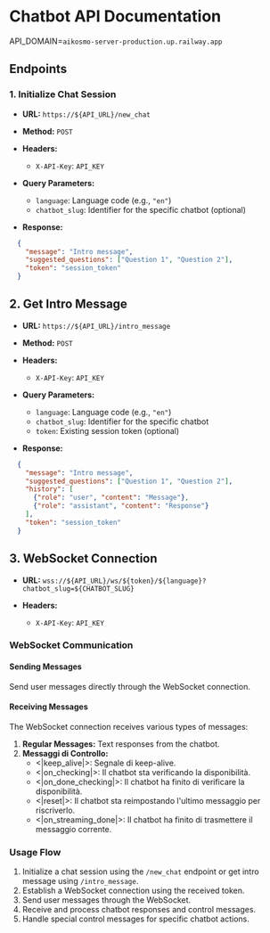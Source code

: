 # Chatbot API Documentation

API_DOMAIN=`aikosmo-server-production.up.railway.app`

## Endpoints

### 1. Initialize Chat Session

- **URL:** `https://${API_URL}/new_chat`
- **Method:** `POST`

- **Headers:**
  - `X-API-Key`: `API_KEY`

- **Query Parameters:**
  - `language`: Language code (e.g., `"en"`)
  - `chatbot_slug`: Identifier for the specific chatbot (optional)

- **Response:**
```json
  {
    "message": "Intro message",
    "suggested_questions": ["Question 1", "Question 2"],
    "token": "session_token"
  }
```

## 2. Get Intro Message

- **URL:** `https://${API_URL}/intro_message`
- **Method:** `POST`

- **Headers:**
  - `X-API-Key`: `API_KEY`

- **Query Parameters:**
  - `language`: Language code (e.g., `"en"`)
  - `chatbot_slug`: Identifier for the specific chatbot
  - `token`: Existing session token (optional)

- **Response:**
```json
  {
    "message": "Intro message",
    "suggested_questions": ["Question 1", "Question 2"],
    "history": [
      {"role": "user", "content": "Message"},
      {"role": "assistant", "content": "Response"}
    ],
    "token": "session_token"
  }
```

## 3. WebSocket Connection

- **URL:** `wss://${API_URL}/ws/${token}/${language}?chatbot_slug=${CHATBOT_SLUG}`

- **Headers:**
  - `X-API-Key`: `API_KEY`

### WebSocket Communication

#### Sending Messages

Send user messages directly through the WebSocket connection.

#### Receiving Messages

The WebSocket connection receives various types of messages:

1. **Regular Messages:** Text responses from the chatbot.
2. **Messaggi di Controllo:**
   - <&#124;keep_alive&#124;>: Segnale di keep-alive.
   - <&#124;on_checking&#124;>: Il chatbot sta verificando la disponibilità.
   - <&#124;on_done_checking&#124;>: Il chatbot ha finito di verificare la disponibilità.
   - <&#124;reset&#124;>: Il chatbot sta reimpostando l'ultimo messaggio per riscriverlo.
   - <&#124;on_streaming_done&#124;>: Il chatbot ha finito di trasmettere il messaggio corrente.

### Usage Flow

1. Initialize a chat session using the `/new_chat` endpoint or get intro message using `/intro_message`.
2. Establish a WebSocket connection using the received token.
3. Send user messages through the WebSocket.
4. Receive and process chatbot responses and control messages.
5. Handle special control messages for specific chatbot actions.


